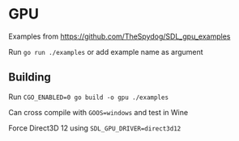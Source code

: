 # GPU

Examples from https://github.com/TheSpydog/SDL_gpu_examples

Run `go run ./examples` or add example name as argument

## Building

Run `CGO_ENABLED=0 go build -o gpu ./examples`

Can cross compile with `GOOS=windows` and test in Wine

Force Direct3D 12 using `SDL_GPU_DRIVER=direct3d12`
